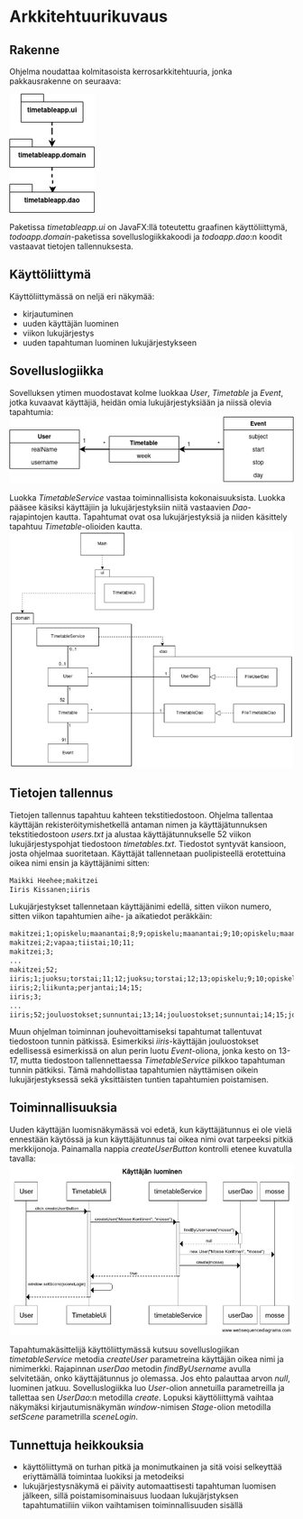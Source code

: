 # Arkkitehtuurikuvaus

## Rakenne
Ohjelma noudattaa kolmitasoista kerrosarkkitehtuuria, jonka pakkausrakenne on seuraava:  

![paketit](https://github.com/makitzei/ot-harjoitustyo2020/blob/master/dokumentaatio/kuvat/paketit.png)  

Paketissa *timetableapp.ui* on JavaFX:llä toteutettu graafinen käyttöliittymä, *todoapp.domain*-paketissa sovelluslogiikkakoodi ja *todoapp.dao*:n koodit vastaavat tietojen tallennuksesta.

## Käyttöliittymä
Käyttöliittymässä on neljä eri näkymää:
* kirjautuminen
* uuden käyttäjän luominen
* viikon lukujärjestys
* uuden tapahtuman luominen lukujärjestykseen

## Sovelluslogiikka
Sovelluksen ytimen muodostavat kolme luokkaa *User*, *Timetable* ja *Event*, jotka kuvaavat käyttäjiä, heidän omia lukujärjestyksiään ja niissä olevia tapahtumia:   
![luokat](https://github.com/makitzei/ot-harjoitustyo2020/blob/master/dokumentaatio/kuvat/luokkakaavio.png)  

Luokka *TimetableService* vastaa toiminnallisista kokonaisuuksista. Luokka pääsee käsiksi käyttäjiin ja lukujärjestyksiin niitä vastaavien *Dao*-rajapintojen kautta. Tapahtumat ovat osa lukujärjestyksiä ja niiden käsittely tapahtuu *Timetable*-olioiden kautta.
![pakkauskaavio](https://github.com/makitzei/ot-harjoitustyo2020/blob/master/dokumentaatio/kuvat/pakettikaavio_v2.png)

## Tietojen tallennus
Tietojen tallennus tapahtuu kahteen tekstitiedostoon. Ohjelma tallentaa käyttäjän rekisteröitymishetkellä antaman nimen ja käyttäjätunnuksen tekstitiedostoon *users.txt* ja alustaa käyttäjätunnukselle 52 viikon lukujärjestyspohjat tiedostoon *timetables.txt*. Tiedostot syntyvät kansioon, josta ohjelmaa suoritetaan. Käyttäjät tallennetaan puolipisteellä erotettuina oikea nimi ensin ja käyttäjänimi sitten:  
```
Maikki Heehee;makitzei
Iiris Kissanen;iiris

```
Lukujärjestykset tallennetaan käyttäjänimi edellä, sitten viikon numero, sitten viikon tapahtumien aihe- ja aikatiedot peräkkäin:
```
makitzei;1;opiskelu;maanantai;8;9;opiskelu;maanantai;9;10;opiskelu;maanantai;10;11;
makitzei;2;vapaa;tiistai;10;11;
makitzei;3;
...
makitzei;52;
iiris;1;juoksu;torstai;11;12;juoksu;torstai;12;13;opiskelu;9;10;opiskelu;maanantai;10;11;
iiris;2;liikunta;perjantai;14;15;
iiris;3;
...
iiris;52;jouluostokset;sunnuntai;13;14;jouluostokset;sunnuntai;14;15;jouluostokset;sunnuntai;15;16;jouluostokset;sunnuntai;16;17;

```
Muun ohjelman toiminnan jouhevoittamiseksi tapahtumat tallentuvat tiedostoon tunnin pätkissä. Esimerkiksi *iiris*-käyttäjän jouluostokset edellisessä esimerkissä on alun perin luotu *Event*-oliona, jonka kesto on 13-17, mutta tiedostoon tallennettaessa *TimetableService* pilkkoo tapahtuman tunnin pätkiksi. Tämä mahdollistaa tapahtumien näyttämisen oikein lukujärjestyksessä sekä yksittäisten tuntien tapahtumien poistamisen.

## Toiminnallisuuksia
Uuden käyttäjän luomisnäkymässä voi edetä, kun käyttäjätunnus ei ole vielä ennestään käytössä ja kun käyttäjätunnus tai oikea nimi ovat tarpeeksi pitkiä merkkijonoja. Painamalla nappia *createUserButton* kontrolli etenee kuvatulla tavalla:  
![kayttajan_luominen](https://github.com/makitzei/ot-harjoitustyo2020/blob/master/dokumentaatio/kuvat/Kayttajan%20luominen.png)

Tapahtumakäsittelijä käyttöliittymässä kutsuu sovelluslogiikan *timetableService* metodia *createUser* parametreina käyttäjän oikea nimi ja nimimerkki. Rajapinnan *userDao* metodin *findByUsername* avulla selvitetään, onko käyttäjätunnus jo olemassa. Jos ehto palauttaa arvon *null*, luominen jatkuu. Sovelluslogiikka luo *User*-olion annetuilla parametreilla ja tallettaa sen *UserDao*:n metodilla *create*. Lopuksi käyttöliittymä vaihtaa näkymäksi kirjautumisnäkymän *window*-nimisen *Stage*-olion metodilla *setScene* parametrilla *sceneLogin*.

## Tunnettuja heikkouksia

* käyttöliittymä on turhan pitkä ja monimutkainen ja sitä voisi selkeyttää eriyttämällä toimintaa luokiksi ja metodeiksi
* lukujärjestysnäkymä ei päivity automaattisesti tapahtuman luomisen jälkeen, sillä poistamisominaisuus luodaan lukujärjstyksen tapahtumatiiliin viikon vaihtamisen toiminnallisuuden sisällä
